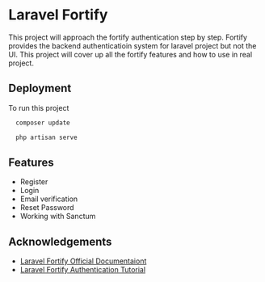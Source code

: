 
# Laravel Fortify

This project will approach the fortify authentication step by step. Fortify provides the backend authenticatioin system for laravel project but not the UI. This project will cover up all the fortify features and how to use in real  project.


## Deployment

To run this project 

```bash
  composer update
```
```bash
  php artisan serve
```
  
## Features

- Register
- Login
- Email verification
- Reset Password
- Working with Sanctum

  
## Acknowledgements

 - [Laravel Fortify Official Documentaiont](https://laravel.com/docs/8.x/fortify)
 - [Laravel Fortify Authentication Tutorial](https://laracasts.com/series/laravel-authentication-options)
 
